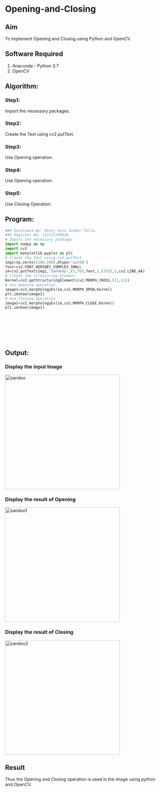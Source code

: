 # Opening-and-Closing

## Aim
To implement Opening and Closing using Python and OpenCV.

## Software Required
1. Anaconda - Python 3.7
2. OpenCV
## Algorithm:

### Step1:
Import the necessary packages.

### Step2:
Create the Text using cv2.putText.

### Step3:
Use Opening operation.

### Step4:
Use Opening operation.

### Step5:
Use Closing Operation. 
 
## Program:

``` Python
### Developed By: Manoj Guna Sundar Tella.
### Register No: 212221240026.
# Import the necessary packages
import numpy as np
import cv2
import matplotlib.pyplot as plt
# Create the Text using cv2.putText
img1=np.zeros((100,500),dtype='uint8')
font=cv2.FONT_HERSHEY_COMPLEX_SMALL
im=cv2.putText(img1,'Sandeep',(5,70),font,2,(255),5,cv2.LINE_AA)
# Create the structuring element
Kernel=cv2.getStructuringElement(cv2.MORPH_CROSS,(11,11))
# Use Opening operation
image1=cv2.morphologyEx(im,cv2.MORPH_OPEN,Kernel)
plt.imshow(image1)
# Use Closing Operation
image1=cv2.morphologyEx(im,cv2.MORPH_CLOSE,Kernel)
plt.imshow(image1)









```
## Output:

### Display the input Image
<img width="376" alt="sandoo" src="https://user-images.githubusercontent.com/93427522/175764575-3a1d4186-8a94-4023-ab21-554fe4cffc37.png">




### Display the result of Opening
<img width="376" alt="sandoo1" src="https://user-images.githubusercontent.com/93427522/175764586-0a9530eb-d027-42d0-9791-010f5c5efece.png">


### Display the result of Closing
<img width="376" alt="sandoo2" src="https://user-images.githubusercontent.com/93427522/175764591-18eaadd0-51ce-4f07-b7df-a86c6c3f3265.png">


## Result
Thus the Opening and Closing operation is used in the image using python and OpenCV.
